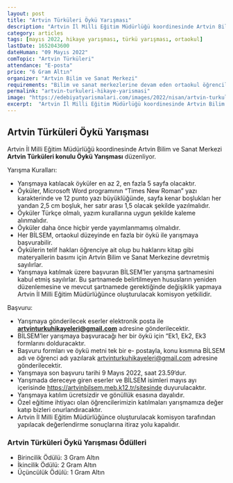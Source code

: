 ```yaml
---
layout: post
title: "Artvin Türküleri Öykü Yarışması"
description: "Artvin İl Milli Eğitim Müdürlüğü koordinesinde Artvin Bilim ve Sanat Merkezi 'Artvin Türküleri konulu Öykü Yarışması' düzenliyor."
category: articles
tags: [mayıs 2022, hikaye yarışması, türkü yarışması, ortaokul]
lastDate: 1652043600
dateHuman: "09 Mayıs 2022"
comTopic: "Artvin Türküleri"
attendance: "E-posta"
price: "6 Gram Altın"
organizer: "Artvin Bilim ve Sanat Merkezi"
requirements: "Bilim ve sanat merkezlerine devam eden ortaokul öğrencilerine yöneliktir."
permalink: "artvin-turkuleri-hikaye-yarismasi"
image: "https://edebiyatyarismalari.com/images/2022/nisan/artvin-turkuleri-hikaye-yarismasi.jpg"
excerpt:  "Artvin İl Milli Eğitim Müdürlüğü koordinesinde Artvin Bilim ve Sanat Merkezi <strong> Artvin Türküleri konulu Öykü Yarışması </strong> düzenliyor."
---
```


## Artvin Türküleri Öykü Yarışması
Artvin İl Milli Eğitim Müdürlüğü koordinesinde Artvin Bilim ve Sanat Merkezi **Artvin Türküleri konulu Öykü Yarışması** düzenliyor.

Yarışma Kuralları:
- Yarışmaya katılacak öyküler en az 2, en fazla 5 sayfa olacaktır.
- Öyküler, Microsoft Word programının “Times New Roman” yazı karakterinde ve 12 punto yazı büyüklüğünde, sayfa kenar boşlukları her yandan 2,5 cm boşluk, her satır arası 1,5 olacak şekilde yazılmalıdır.
- Öyküler Türkçe olmalı, yazım kurallarına uygun şekilde kaleme alınmalıdır.
- Öyküler daha önce hiçbir yerde yayımlanmamış olmalıdır.
- Her BİLSEM, ortaokul düzeyinde en fazla bir öykü ile yarışmaya başvurabilir.
- Öykülerin telif hakları öğrenciye ait olup bu haklarını kitap gibi materyallerin basımı için Artvin Bilim ve Sanat Merkezine devretmiş sayılırlar.
- Yarışmaya katılmak üzere başvuran BİLSEM’ler yarışma şartnamesini kabul etmiş sayılırlar. Bu şartnamede belirtilmeyen hususların yeniden düzenlemesine ve mevcut şartnamede gerektiğinde değişiklik yapmaya Artvin İl Milli Eğitim Müdürlüğünce oluşturulacak komisyon yetkilidir.

Başvuru:
- Yarışmaya gönderilecek eserler elektronik posta ile **artvinturkuhikayeleri@gmail.com** adresine gönderilecektir.
- BİLSEM’ler yarışmaya başvuracağı her bir öykü için “Ek1, Ek2, Ek3 formlarını dolduracaktır.
- Başvuru formları ve öykü metni tek bir e- postayla, konu kısmına BİLSEM adı ve öğrenci adı yazılarak artvinturkuhikayeleri@gmail.com adresine gönderilecektir.
- Yarışmaya son başvuru tarihi 9 Mayıs 2022, saat 23.59‘dur.
- Yarışmada dereceye giren eserler ve BİLSEM isimleri mayıs ayı içerisinde https://artvinbilsem.meb.k12.tr/sitesinde duyurulacaktır.
- Yarışmaya katılım ücretsizdir ve gönüllük esasına dayalıdır.
- Özel eğitime ihtiyacı olan öğrencilerimizin katılmaları yarışmamıza değer katıp bizleri onurlandıracaktır.
- Artvin İl Milli Eğitim Müdürlüğünce oluşturulacak komisyon tarafından yapılacak değerlendirme sonuçlarına itiraz yolu kapalıdır.


### Artvin Türküleri Öykü Yarışması Ödülleri
- Birincilik Ödülü: 3 Gram Altın
- İkincilik Ödülü: 2 Gram Altın
- Üçüncülük Ödülü: 1 Gram Altın

